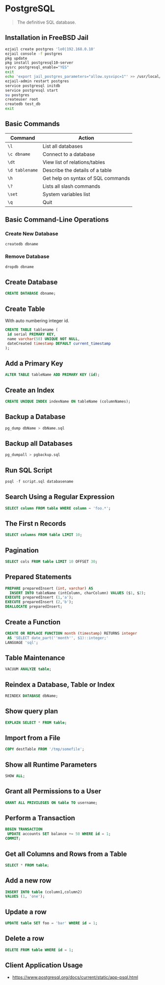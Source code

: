 # PostgreSQL

> The definitive SQL database.

## Installation in FreeBSD Jail

```sh
ezjail create postgres 'lo0|192.168.0.10'
ezjail console -f postgres
pkg update
pkg install postgresql10-server
sysrc postgresql_enable="YES"
exit
echo 'export jail_postgres_parameters="allow.sysvipc=1"' >> /usr/local/etc/ezjail/postgres
ezjail-admin restart postgres
service postgresql initdb
service postgresql start
su postgres
createuser root
createdb test_db
exit
```

## Basic Commands

Command | Action
------- | ------
`\l` | List all databases
`\c dbname` | Connect to a database
`\dt` | View list of relations/tables
`\d tablename` | Describe the details of a table
`\h` | Get help on syntax of SQL commands
`\?` | Lists all slash commands
`\set` | System variables list
`\q` | Quit

## Basic Command-Line Operations

### Create New Database

```sh
createdb dbname
```

### Remove Database

```sh
dropdb dbname
```

## Create Database
```sql
CREATE DATABASE dbname;
```

## Create Table
With auto numbering integer id.
```sql
CREATE TABLE tablename (
 id serial PRIMARY KEY,
 name varchar(50) UNIQUE NOT NULL,
 dateCreated timestamp DEFAULT current_timestamp
);
```

## Add a Primary Key
```sql
ALTER TABLE tableName ADD PRIMARY KEY (id);
```

## Create an Index
```sql
CREATE UNIQUE INDEX indexName ON tableName (columnNames);
```

## Backup a Database
```sql
pg_dump dbName > dbName.sql
```

## Backup all Databases
```sql
pg_dumpall > pgbackup.sql
```

## Run SQL Script
```sql
psql -f script.sql databasename
```

## Search Using a Regular Expression
```sql
SELECT column FROM table WHERE column ~ 'foo.*';
```

## The First n Records
```sql
SELECT columns FROM table LIMIT 10;
```

## Pagination
```sql
SELECT cols FROM table LIMIT 10 OFFSET 30;
```

## Prepared Statements
```sql
PREPARE preparedInsert (int, varchar) AS
  INSERT INTO tableName (intColumn, charColumn) VALUES ($1, $2);
EXECUTE preparedInsert (1,'a');
EXECUTE preparedInsert (2,'b');
DEALLOCATE preparedInsert;
```

## Create a Function
```sql
CREATE OR REPLACE FUNCTION month (timestamp) RETURNS integer 
 AS 'SELECT date_part(''month'', $1)::integer;'
LANGUAGE 'sql';
```

## Table Maintenance
```sql
VACUUM ANALYZE table;
```

## Reindex a Database, Table or Index
```sql
REINDEX DATABASE dbName;
```

## Show query plan
```sql
EXPLAIN SELECT * FROM table;
```

## Import from a File
```sql
COPY destTable FROM '/tmp/somefile';
```

## Show all Runtime Parameters
```sql
SHOW ALL;
```

## Grant all Permissions to a User
```sql
GRANT ALL PRIVILEGES ON table TO username;
```

## Perform a Transaction
```sql
BEGIN TRANSACTION 
 UPDATE accounts SET balance += 50 WHERE id = 1;
COMMIT;
```

## Get all Columns and Rows from a Table
```sql
SELECT * FROM table;
```

## Add a new row
```sql
INSERT INTO table (column1,column2)
VALUES (1, 'one');
```

## Update a row
```sql
UPDATE table SET foo = 'bar' WHERE id = 1;
```

## Delete a row
```sql
DELETE FROM table WHERE id = 1;
```

## Client Application Usage

* https://www.postgresql.org/docs/current/static/app-psql.html
